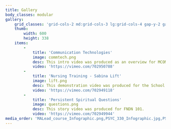 ```yaml
---
title: Gallery
body_classes: modular
gallery:
    grid_classes: 'grid-cols-2 md:grid-cols-3 lg:grid-cols-4 gap-y-2 gap-x-2'
    thumb:
        width: 600
        height: 338
    items:
        -
            title: 'Communication Technologies'
            image: commtech.png
            desc: This intro video was produced as an overview for MCOM 411.
            video: 'https://vimeo.com/702950788'
        -
            title: 'Nursing Training - Sabina Lift'
            image: lift.png
            desc: This demonstration video was produced for the School of Nursing.
            video: 'https://vimeo.com/702949118'
        -
            title: 'Persistent Spiritual Questions'
            image: questions.png
            desc: This story video was produced for FNDN 101.
            video: 'https://vimeo.com/702949944'
media_order: 'MALead_course_Infographic.png,PSYC_330_Infographic.jpg,PSYC_340_Chart.png'
---
```


